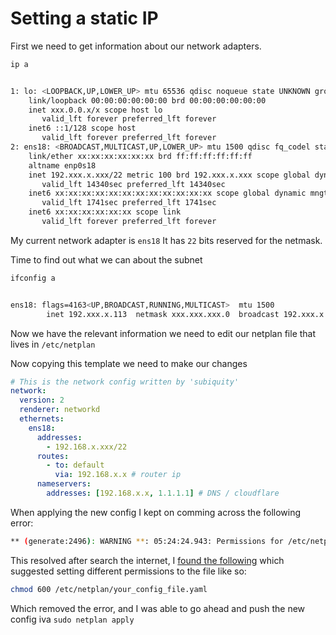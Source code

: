 # Setting a static IP

First we need to get information about our network adapters.

```bash
ip a


1: lo: <LOOPBACK,UP,LOWER_UP> mtu 65536 qdisc noqueue state UNKNOWN group default qlen 1000
    link/loopback 00:00:00:00:00:00 brd 00:00:00:00:00:00
    inet xxx.0.0.x/x scope host lo
       valid_lft forever preferred_lft forever
    inet6 ::1/128 scope host
       valid_lft forever preferred_lft forever
2: ens18: <BROADCAST,MULTICAST,UP,LOWER_UP> mtu 1500 qdisc fq_codel state UP group default qlen 1000
    link/ether xx:xx:xx:xx:xx:xx brd ff:ff:ff:ff:ff:ff
    altname enp0s18
    inet 192.xxx.x.xxx/22 metric 100 brd 192.xxx.x.xxx scope global dynamic ens18
       valid_lft 14340sec preferred_lft 14340sec
    inet6 xx:xx:xx:xx:xx:xx:xx:xx:xx:xx:xx:xx scope global dynamic mngtmpaddr noprefixroute
       valid_lft 1741sec preferred_lft 1741sec
    inet6 xx:xx:xx:xx:xx:xx scope link
       valid_lft forever preferred_lft forever
```

My current network adapter is `ens18` It has `22` bits reserved for the netmask.

Time to find out what we can about the subnet

```bash
ifconfig a


ens18: flags=4163<UP,BROADCAST,RUNNING,MULTICAST>  mtu 1500
        inet 192.xxx.x.113  netmask xxx.xxx.xxx.0  broadcast 192.xxx.x.xxx
```

Now we have the relevant information we need to edit our netplan file that lives in `/etc/netplan`

Now copying this template we need to make our changes

```yaml
# This is the network config written by 'subiquity'
network:
  version: 2
  renderer: networkd
  ethernets:
    ens18:
      addresses:
        - 192.168.x.xxx/22
      routes:
        - to: default
          via: 192.168.x.x # router ip
      nameservers:
        addresses: [192.168.x.x, 1.1.1.1] # DNS / cloudflare
```

When applying the new config I kept on comming across the following error:

```bash
** (generate:2496): WARNING **: 05:24:24.943: Permissions for /etc/netplan/00-installer-config.yaml are too open. Netplan configuration should NOT be accessible by others.
```

This resolved after search the internet, I [found the following](https://askubuntu.com/questions/1477287/need-help-with-a-netplan-configuration-issue) which suggested setting different permissions to the file like so:

```bash
chmod 600 /etc/netplan/your_config_file.yaml
```

Which removed the error, and I was able to go ahead and push the new config iva `sudo netplan apply`
